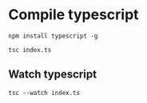 # Compile typescript

```
npm install typescript -g
```

```
tsc index.ts
```

## Watch typescript

```
tsc --watch index.ts
```
